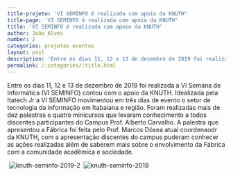 ```yaml
---
title-projeto: 'VI SEMINFO é realizada com apoio da KNUTH'
title-page: 'VI SEMINFO é realizada com apoio da KNUTH'
title: 'VI SEMINFO é realizada com apoio da KNUTH'
author: João Alves
number: 2
categories: projetos eventos
layout: post
description: 'Entre os dias 11, 12 e 13 de dezembro de 2019 foi realizada a VI Semana de Informática (VI SEMINFO) contou com o apoio da KNUTH. Idealizada pela Itatech Jr a VI SEMINFO movimentou em três dias de evento o setor de tecnologia da informação em Itabaiana e região. Foram realizadas mais de dez palestras e quatro minicursos que levaram conhecimento a todos discentes envolvidos do Campus Prof. Alberto Carvalho.'
permalink: /:categories/:title.html
---
```


Entre os dias 11, 12 e 13 de dezembro de 2019 foi realizada a VI Semana de Informática (VI SEMINFO) contou com o apoio da KNUTH. Idealizada pela Itatech Jr a VI SEMINFO movimentou em três dias de evento o setor de tecnologia da informação em Itabaiana e região. Foram realizadas mais de dez palestras e quatro minicursos que levaram conhecimento a todos discentes participantes do Campus Prof. Alberto Carvalho. A palestra que apresentou a Fábrica foi feita pelo Prof. Marcos Dósea atual coordenaodr da KNUTH, com a apresentação discentes do campus puderam conhecer as ações realizadas além de saberem mais sobre o envolvimento da Fábrica com a comunidade acadêmica e sociedade.

<span class="image fit"><img alt="" /> ![knuth-seminfo-2019-2](/site/images/post/knuth-seminfo-2019-2.jpg)</span>
<span class="image fit"><img alt="" /> ![knuth-seminfo-2019](/site/images/post/knuth-seminfo-2019.jpg)</span>
